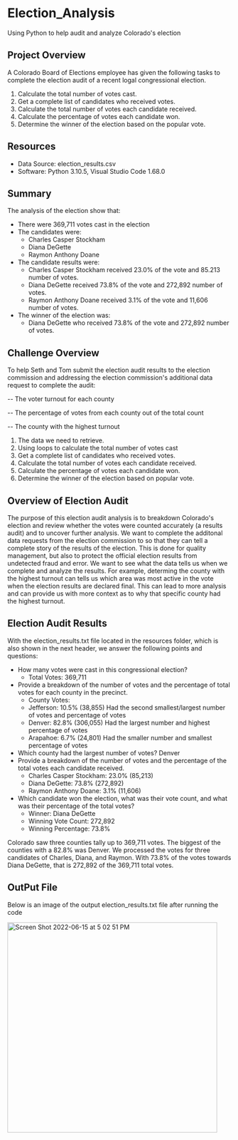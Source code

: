# Election_Analysis
Using Python to help audit and analyze Colorado's election 

## Project Overview
A Colorado Board of Elections employee has given the following tasks to complete the election audit of a recent logal congressional election.

1. Calculate the total number of votes cast. 
2. Get a complete list of candidates who received votes.
3. Calculate the total number of votes each candidate received.
4. Calculate the percentage of votes each candidate won.
5. Determine the winner of the election based on the popular vote.

## Resources
- Data Source: election_results.csv
- Software: Python 3.10.5, Visual Studio Code 1.68.0

## Summary 
The analysis of the election show that:
- There were 369,711 votes cast in the election
- The candidates were:
  - Charles Casper Stockham 
  - Diana DeGette 
  - Raymon Anthony Doane 
- The candidate results were: 
  - Charles Casper Stockham received 23.0% of the vote and 85.213 number of votes. 
  - Diana DeGette received 73.8% of the vote and 272,892 number of votes. 
  - Raymon Anthony Doane received 3.1% of the vote and 11,606 number of votes. 
- The winner of the election was: 
  - Diana DeGette who received 73.8% of the vote and 272,892 number of votes.


## Challenge Overview
To help Seth and Tom submit the election audit results to the election commission and addressing the election commission's additional data request to complete the audit:

-- The voter turnout for each county

-- The percentage of votes from each county out of the total count

-- The county with the highest turnout

1. The data we need to retrieve.
2. Using loops to calculate the total number of votes cast
3. Get a complete list of candidates who received votes.
4. Calculate the total number of votes each candidate received.
5. Calculate the percentage of votes each candidate won.
6. Determine the winner of the election based on popular vote.


## Overview of Election Audit
The purpose of this election audit analysis is to breakdown Colorado's election and review whether the votes were counted accurately (a results audit) and to uncover further analysis. We want to complete the additonal data requests from the election commission to so that they can tell a complete story of the results of the election. This is done for quality management, but also to protect the official election results from undetected fraud and error. We want to see what the data tells us when we complete and analyze the results. For example, determing the county with the highest turnout can tells us which area was most active in the vote when the election results are declared final. This can lead to more analysis and can provide us with more context as to why that specific county had the highest turnout. 


## Election Audit Results 
With the election_results.txt file located in the resources folder, which is also shown in the next header, we answer the following points and questions:

- How many votes were cast in this congressional election?
  - Total Votes: 369,711
- Provide a breakdown of the number of votes and the percentage of total votes for each county in the precinct.
   - County Votes:
    - Jefferson: 10.5% (38,855)
    Had the second smallest/largest number of votes and percentage of votes
    - Denver: 82.8% (306,055) 
    Had the largest number and highest percentage of votes
    - Arapahoe: 6.7% (24,801)
    Had the smaller number and smallest percentage of votes
 - Which county had the largest number of votes?
  Denver
- Provide a breakdown of the number of votes and the percentage of the total votes each candidate received.
  - Charles Casper Stockham: 23.0% (85,213)
  - Diana DeGette: 73.8% (272,892)
  - Raymon Anthony Doane: 3.1% (11,606)
- Which candidate won the election, what was their vote count, and what was their percentage of the total votes?
  - Winner: Diana DeGette
  - Winning Vote Count: 272,892
  - Winning Percentage: 73.8%

Colorado saw three counties tally up to 369,711 votes. The biggest of the counties with a 82.8% was Denver. We processed the votes for three candidates of Charles, Diana, and Raymon. With 73.8% of the votes towards Diana DeGette, that is 272,892 of the 369,711 total votes.


## OutPut File
Below is an image of the output election_results.txt file after running the code


<img width="472" alt="Screen Shot 2022-06-15 at 5 02 51 PM" src="https://user-images.githubusercontent.com/102444078/173961824-a41e26a2-b0c9-47a2-b369-85791627e20a.png">
